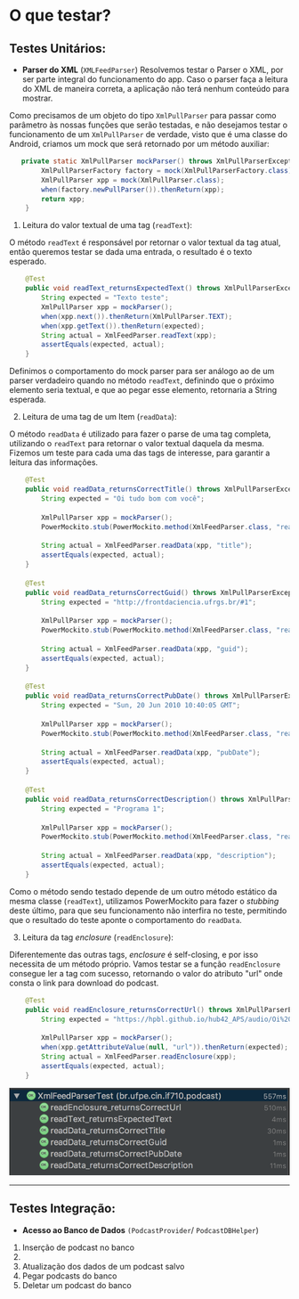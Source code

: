 O que testar?
=============

Testes Unitários:
-----------------
 - **Parser do XML** (`XMLFeedParser`)
Resolvemos testar o Parser o XML, por ser parte integral do funcionamento do app. Caso o parser faça a leitura do XML de maneira correta, a aplicação não terá nenhum conteúdo para mostrar.

Como precisamos de um objeto do tipo `XmlPullParser` para passar como parâmetro às nossas funções que serão testadas, e não desejamos testar o funcionamento de um `XmlPullParser` de verdade, visto que é uma classe do Android, criamos um mock que será retornado por um método auxiliar:

```Java
   private static XmlPullParser mockParser() throws XmlPullParserException {
        XmlPullParserFactory factory = mock(XmlPullParserFactory.class);
        XmlPullParser xpp = mock(XmlPullParser.class);
        when(factory.newPullParser()).thenReturn(xpp);
        return xpp;
    }
```

 1.  Leitura do valor textual de uma tag (`readText`):
 
O método `readText` é responsável por retornar o valor textual da tag atual, então queremos testar se dada uma entrada, o resultado é o texto esperado.

```java
    @Test
    public void readText_returnsExpectedText() throws XmlPullParserException, IOException {
        String expected = "Texto teste";
    	XmlPullParser xpp = mockParser();
    	when(xpp.next()).thenReturn(XmlPullParser.TEXT);
    	when(xpp.getText()).thenReturn(expected);
    	String actual = XmlFeedParser.readText(xpp);
    	assertEquals(expected, actual);
    }
```

Definimos o comportamento do mock parser para ser análogo ao de um parser verdadeiro quando no método `readText`, definindo que o próximo elemento seria textual, e que ao pegar esse elemento, retornaria a String esperada. 

 2.  Leitura de uma tag de um Item (`readData`):

O método `readData` é utilizado para fazer o parse de uma tag completa, utilizando o `readText` para retornar o valor textual daquela da mesma.  Fizemos um teste para cada uma das tags de interesse, para garantir a leitura das informações.

```java
    @Test
    public void readData_returnsCorrectTitle() throws XmlPullParserException, IOException {
        String expected = "Oi tudo bom com você";

        XmlPullParser xpp = mockParser();
        PowerMockito.stub(PowerMockito.method(XmlFeedParser.class, "readText")).toReturn(expected);

        String actual = XmlFeedParser.readData(xpp, "title");
        assertEquals(expected, actual);
    }

    @Test
    public void readData_returnsCorrectGuid() throws XmlPullParserException, IOException {
        String expected = "http://frontdaciencia.ufrgs.br/#1";

        XmlPullParser xpp = mockParser();
        PowerMockito.stub(PowerMockito.method(XmlFeedParser.class, "readText")).toReturn(expected);

        String actual = XmlFeedParser.readData(xpp, "guid");
        assertEquals(expected, actual);
    }

    @Test
    public void readData_returnsCorrectPubDate() throws XmlPullParserException, IOException {
        String expected = "Sun, 20 Jun 2010 10:40:05 GMT";

        XmlPullParser xpp = mockParser();
        PowerMockito.stub(PowerMockito.method(XmlFeedParser.class, "readText")).toReturn(expected);

        String actual = XmlFeedParser.readData(xpp, "pubDate");
        assertEquals(expected, actual);
    }

    @Test
    public void readData_returnsCorrectDescription() throws XmlPullParserException, IOException {
        String expected = "Programa 1";

        XmlPullParser xpp = mockParser();
        PowerMockito.stub(PowerMockito.method(XmlFeedParser.class, "readText")).toReturn(expected);

        String actual = XmlFeedParser.readData(xpp, "description");
        assertEquals(expected, actual);
    }
```
Como o método sendo testado depende de um outro método estático da mesma classe (`readText`), utilizamos PowerMockito para fazer o *stubbing* deste último, para que seu funcionamento não interfira no teste, permitindo que o resultado do teste aponte o comportamento do `readData`.


 3.  Leitura da tag *enclosure* (`readEnclosure`):
 
Diferentemente das outras tags, *enclosure* é self-closing, e por isso necessita de um método próprio. Vamos testar se a função `readEnclosure` consegue ler a tag com sucesso, retornando o valor do atributo "url" onde consta o link para download do podcast.

``` java
    @Test
    public void readEnclosure_returnsCorrectUrl() throws XmlPullParserException, IOException {
        String expected = "https://hpbl.github.io/hub42_APS/audio/Oi%20Tudo%20Bom.mp3";

        XmlPullParser xpp = mockParser();
        when(xpp.getAttributeValue(null, "url")).thenReturn(expected);
        String actual = XmlFeedParser.readEnclosure(xpp);
        assertEquals(expected, actual);
    }
```

![UnitTestsResult](Images/UnitTestsResult.png)

----------


Testes Integração:
-----------------

 - **Acesso ao Banco de Dados** `(PodcastProvider`/ `PodcastDBHelper`)
 1.  Inserção de podcast no banco
 2. 
 2. Atualização dos dados de um podcast salvo
 3. Pegar podcasts do banco
 4. Deletar um podcast do banco
